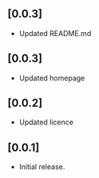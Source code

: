 ## [0.0.3]

- Updated README.md

## [0.0.3]

- Updated homepage

## [0.0.2]

- Updated licence

## [0.0.1]

- Initial release.
